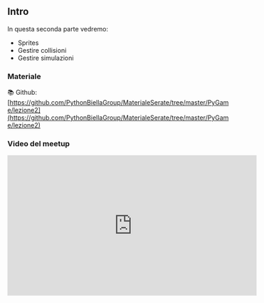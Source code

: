 ## Intro

In questa seconda parte vedremo:

* Sprites
* Gestire collisioni
* Gestire simulazioni

### Materiale

📚 Github:
[https://github.com/PythonBiellaGroup/MaterialeSerate/tree/master/PyGame/lezione2](https://github.com/PythonBiellaGroup/MaterialeSerate/tree/master/PyGame/lezione2)

### Video del meetup

<iframe width="560" height="315" src="https://www.youtube.com/embed/xG4IKcAzMCw?si=IZiwbtmeGtA0yLaj" title="YouTube video player" frameborder="0" allow="accelerometer; autoplay; clipboard-write; encrypted-media; gyroscope; picture-in-picture; web-share" allowfullscreen></iframe>
